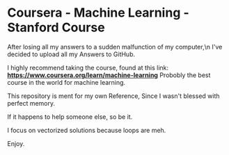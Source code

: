 # Coursera - Machine Learning - Stanford Course

After losing all my answers to a sudden malfunction of my computer,\n
I've decided to upload all my Answers to GitHub.

I highly recommend taking the course, found at this link:
**https://www.coursera.org/learn/machine-learning**
Probobly the best course in the world for machine learning.

This repository is ment for my own Reference,
Since I wasn't blessed with perfect memory.

If it happens to help someone else, so be it.

I focus on vectorized solutions because loops are meh.

Enjoy.
